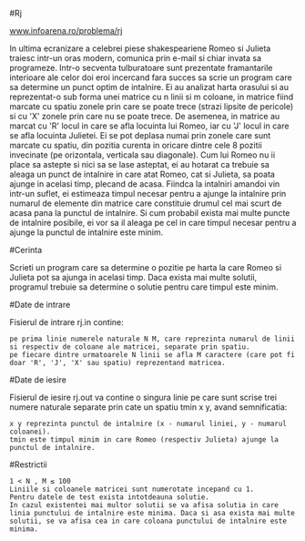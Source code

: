 #Rj

www.infoarena.ro/problema/rj

In ultima ecranizare a celebrei piese shakespeariene Romeo si Julieta traiesc intr-un oras modern, comunica prin e-mail si chiar invata sa programeze. Intr-o secventa tulburatoare sunt prezentate framantarile interioare ale celor doi eroi incercand fara succes sa scrie un program care sa determine un punct optim de intalnire.
Ei au analizat harta orasului si au reprezentat-o sub forma unei matrice cu n linii si m coloane, in matrice fiind marcate cu spatiu zonele prin care se poate trece (strazi lipsite de pericole) si cu 'X' zonele prin care nu se poate trece. De asemenea, in matrice au marcat cu 'R' locul in care se afla locuinta lui Romeo, iar cu 'J' locul in care se afla locuinta Julietei.
Ei se pot deplasa numai prin zonele care sunt marcate cu spatiu, din pozitia curenta in oricare dintre cele 8 pozitii invecinate (pe orizontala, verticala sau diagonale).
Cum lui Romeo nu ii place sa astepte si nici sa se lase asteptat, ei au hotarat ca trebuie sa aleaga un punct de intalnire in care atat Romeo, cat si Julieta, sa poata ajunge in acelasi timp, plecand de acasa. Fiindca la intalniri amandoi vin intr-un suflet, ei estimeaza timpul necesar pentru a ajunge la intalnire prin numarul de elemente din matrice care constituie drumul cel mai scurt de acasa pana la punctul de intalnire. Si cum probabil exista mai multe puncte de intalnire posibile, ei vor sa il aleaga pe cel in care timpul necesar pentru a ajunge la punctul de intalnire este minim.

#Cerinta

Scrieti un program care sa determine o pozitie pe harta la care Romeo si Julieta pot sa ajunga in acelasi timp. Daca exista mai multe solutii, programul trebuie sa determine o solutie pentru care timpul este minim.

#Date de intrare

Fisierul de intrare rj.in contine:

    pe prima linie numerele naturale N M, care reprezinta numarul de linii si respectiv de coloane ale matricei, separate prin spatiu.
    pe fiecare dintre urmatoarele N linii se afla M caractere (care pot fi doar 'R', 'J', 'X' sau spatiu) reprezentand matricea.

#Date de iesire

Fisierul de iesire rj.out va contine o singura linie pe care sunt scrise trei numere naturale separate prin cate un spatiu tmin x y, avand semnificatia:

    x y reprezinta punctul de intalnire (x - numarul liniei, y - numarul coloanei).
    tmin este timpul minim in care Romeo (respectiv Julieta) ajunge la punctul de intalnire.

#Restrictii


    1 < N , M ≤ 100
    Liniile si coloanele matricei sunt numerotate incepand cu 1.
    Pentru datele de test exista intotdeauna solutie.
    In cazul existentei mai multor solutii se va afisa solutia in care linia punctului de intalnire este minima. Daca si asa exista mai multe solutii, se va afisa cea in care coloana punctului de intalnire este minima.

